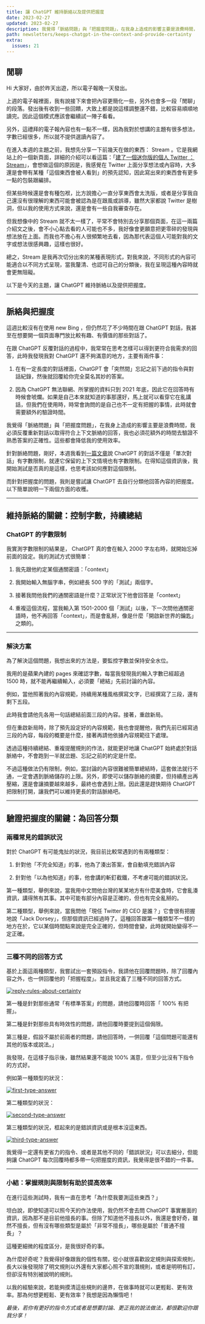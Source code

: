 ```yaml
---
title: 讓 ChatGPT 維持脈絡以及提供把握度
date: 2023-02-27
updated: 2023-02-27
description: 我覺得「脈絡問題」與「把握度問題」，在我身上造成的影響主要是浪費時間，我必須反覆重新對話以取得符合上下文脈絡的回答，我也必須花額外的時間去驗證不熟悉答案的正確性。這些都會降低我的使用效率。
path: newsletters/keeps-chatgpt-in-the-context-and-provide-certainty
extra:
  issues: 21
---
```


## 閒聊

Hi 大家好，由於昨天出遊，所以電子報晚一天發出。

上週的電子報裡面，我有說接下來會把內容更簡化一些，另外也會多一段「閒聊」的段落。發出後有收到一些回饋，大致上都是說這樣調整還不錯，比較容易順順地讀完。因此這個模式應該會繼續試一陣子看看。

另外，這禮拜的電子報內容也有一點不一樣，因為我對於想講的主題有很多想法，字數已經很多，所以就不提供選讀內容了。

在進入本週的主題之前，我想先分享一下前幾天在做的東西： Stream 。它是我網站上的一個新頁面，詳細的介紹可以看這篇：「[建了一個迷你版的個人 Twitter ： Stream](@/blog/built-a-personal-twitter-the-stream.md)」，會想做這個的原因是，我感覺在 Twitter 上面分享想法或內容時，大多還是會帶有某種「這個東西會被人看到」的預先認知，因此寫出來的東西會有更多一點的包裝跟編排。

但某些時候還是會有種包袱，比方說擔心一直分享東西會太洗版，或者是分享我自己還沒有很理解的東西可能會被認為是在跟風或誤導，雖然大家都說 Twitter 是樹洞，但以我的使用方式來說，還是會有一些自我審查存在。

但我想像中的 Stream 就不太一樣了，平常不會特別去分享那個頁面，在這一兩篇介紹文之後，會不小心點去看的人可能也不多，我好像會更願意把更零碎的發現與想法放在上面。而我也不擔心有人很頻繁地去看，因為那代表這個人可能對我的文字或想法很感興趣，這樣也很好。

總之，Stream 是我再次切分出來的某種表現形式，對我來說，不同形式的內容可能適合以不同方式呈現，當我釐清、也認可自己的分類後，我在呈現這種內容時就會更無阻礙。

以下是今天的主題，讓 ChatGPT 維持脈絡以及提供把握度。

<!-- more -->

---

## 脈絡與把握度

這週比較沒有在使用 new Bing ，但仍然花了不少時間在跟 ChatGPT 對話，我甚至在想要開一個頁面專門放比較有趣、有價值的那些對話了。

在跟 ChatGPT 反覆對話的過程中，我常常在思考怎樣可以得到更符合我需求的回答，此時我發現我對 ChatGPT 還不夠滿意的地方，主要有兩件事：

1. 在有一定長度的對話裡面，ChatGPT 會「突然間」忘記之前下過的指令與對話紀錄，然後就回覆給你完全莫名其妙的答案。

2. 因為 ChatGPT 無法聯網、所掌握的資料只到 2021 年底，因此它在回答時有時候會唬爛。如果是自己本來就知道的事那還好，馬上就可以看穿它在亂講話，但我們在使用時，時常會詢問的是自己也不一定有把握的事情，此時就會需要額外的驗證時間。

我覺得「脈絡問題」與「把握度問題」，在我身上造成的影響主要是浪費時間，我必須反覆重新對話以取得符合上下文脈絡的回答，我也必須花額外的時間去驗證不熟悉答案的正確性。這些都會降低我的使用效率。

針對脈絡問題，剛好，本週我看到[一篇文章](https://blog.meathill.com/tech/everything-i-know-about-chatgpt-develop-further-limitation-future-effects.html#4097-tokens)說 ChatGPT 的對話不僅是「單次對話」有字數限制，就連它保留的上下文情境也有字數限制。在得知這個資訊後，我開始測試是否真的是這樣，也思考該如何應對這個限制。

而針對把握度的問題，我則是嘗試讓 ChatGPT 去自行分類他回答內容的把握度。以下簡單說明一下兩個方面的收穫。

---

## 維持脈絡的關鍵：控制字數，持續總結

### ChatGPT 的字數限制

我實測字數限制的結果是， ChatGPT 真的會在輸入 2000 字左右時，就開始忘掉前面的設定。我的測試方式很簡單：

1. 我先跟他約定某個通關密語：「context」

2. 我開始輸入無腦字串，例如總長 500 字的「測試」兩個字。

3. 接著我問他我們的通關密語是什麼？正常狀況下他會回答是「context」

4. 重複這個流程，當我輸入第 1501-2000 個「測試」以後，下一次問他通關密語時，他不再回答「context」，而是會亂掰，像是什麼「開啟新世界的鑰匙」之類的。

---

### 解決方案

為了解決這個問題，我想出來的方法是，要監控字數並保持安全水位。

我用的是蘋果內建的 pages 來確認字數，每當我發現我的輸入字數已經超過 1500 時，就不能再繼續輸入，必須要「總結」先前討論的內容。

例如，當他照著我的內容規範，持續用某種風格撰寫文字，已經撰寫了三段，還有剩下五段。

此時我會請他先各用一句話總結前面三段的內容。接著，重啟新局。

但在重啟新局時，除了預先設定好的內容規範，我也會提醒他，我們先前已經寫過三段的內容，每段的概要是什麼，接著再請他依據內容規範往下處理。

透過這種持續總結、重複提醒規則的作法，就能更好地讓 ChatGPT 始終處於對話脈絡中，不會跑到一半就岔題、忘記之前的約定是什麼。

不過這種做法仍有限制，例如，當討論的內容很難被簡單總結時，這套做法就行不通，一定會遇到脈絡儲存的上限。另外，即使可以儲存脈絡的摘要，但持續產出再壓縮，還是會讓摘要越來越多，最終也會遇到上限。因此還是趕快期待 ChatGPT 把限制打開，讓我們可以維持更長的對話脈絡吧。

---

## 驗證把握度的關鍵：為回答分類

### 兩種常見的錯誤狀況

對於 ChatGPT 有可能鬼扯的狀況，我目前比較常遇到的有兩種類型：

1. 針對他「不完全知道」的事，他為了湊出答案，會自動填充錯誤內容

2. 針對他「以為他知道」的事，他會講的斬釘截鐵，不考慮可能的錯誤狀況。

第一種類型，舉例來說，當我用中文問他台灣的某某地方有什麼美食時，它會亂湊資訊，講得煞有其事。其中可能有部分內容是正確的，但也有完全亂掰的。

第二種類型，舉例來說，當我問他「現任 Twitter 的 CEO 是誰？」它會很有把握地說「Jack Dorsey」，但那個資訊已經過時了。這種回答跟第一種類型不一樣的地方在於，它以某個時間點來說是完全正確的，但時間會變，此時就開始變得不一定正確。

---

### 三種不同的回答方式

基於上面這兩種類型，我嘗試出一套預設指令，我請他在回覆問題時，除了回覆內容之外，也一併回覆他的「把握程度」。並且我定義了三種不同的回答方式。

<a href="https://pinchlime-screenshots.s3.ap-northeast-1.amazonaws.com/reply-rules-about-certainty_HgmtFc.webp" data-fancybox data-caption="reply-rules-about-certainty">
  <img src="https://pinchlime-screenshots.s3.ap-northeast-1.amazonaws.com/reply-rules-about-certainty_HgmtFc.webp" loading="lazy" alt="reply-rules-about-certainty" align="center" />
</a>

第一種是針對那些通常「有標準答案」的問題，請他回覆時回答「 100% 有把握」。

第二種是針對那些具有時效性的問題，請他回覆時要提到這個侷限。

第三種是，假設不屬於前兩者的問題，請他回答時，一併回覆「這個問題可能還有其他的版本或說法。」

我發現，在這樣子指示後，雖然結果還不能說 100% 滿意，但至少比沒有下指令的方式好。

例如第一種類型的狀況：

<a href="https://pinchlime-screenshots.s3.ap-northeast-1.amazonaws.com/first-type-answer_tfyrtA.webp" data-fancybox data-caption="first-type-answer">
  <img src="https://pinchlime-screenshots.s3.ap-northeast-1.amazonaws.com/first-type-answer_tfyrtA.webp" loading="lazy" alt="first-type-answer" align="center" />
</a>

第二種類型的狀況：

<a href="https://pinchlime-screenshots.s3.ap-northeast-1.amazonaws.com/second-type-answer_b40CwB.webp" data-fancybox data-caption="second-type-answer">
  <img src="https://pinchlime-screenshots.s3.ap-northeast-1.amazonaws.com/second-type-answer_b40CwB.webp" loading="lazy" alt="second-type-answer" align="center" />
</a>

第三種類型的狀況，框起來的是錯誤資訊或是根本沒這東西。

<a href="https://pinchlime-screenshots.s3.ap-northeast-1.amazonaws.com/third-type-answer_jx4W4r.webp" data-fancybox data-caption="third-type-answer">
  <img src="https://pinchlime-screenshots.s3.ap-northeast-1.amazonaws.com/third-type-answer_jx4W4r.webp" loading="lazy" alt="third-type-answer" align="center" />
</a>

我覺得一定還有更省力的指令、或者是其他不同的「錯誤狀況」可以去細分，但能夠讓 ChatGPT 每次回覆時都多帶一句把握度的資訊，我覺得是很不錯的一件事。

---

### 小結：掌握規則與限制有助於提高效率

在進行這些測試時，我有一直在思考「為什麼我要測這些東西？」

坦白說，即使知道可以照今天的作法使用，我仍然不會去問 ChatGPT 事實層面的資訊，因為那不是目前他擅長的事。但除了知道他不擅長以外，我還是會好奇，雖然不擅長，但有沒有哪些類型是屬於「非常不擅長」，哪些是屬於「普通不擅長」？

這種更細微的程度區分，是我很好奇的事。

為什麼好奇呢？我覺得好像跟我的個性有關，從小就很喜歡設定規則與探索規則，長大以後發現除了明文規則以外還有大家都心照不宣的潛規則，或者是明明有訂，但卻沒有特別被說明的規則。

以我的經驗來說，若能夠摸清這些規則的邊界，在做事時就可以更輕鬆、更有效率。那為何想更輕鬆、更有效率？我想是因為懶惰吧！


_最後，若你有更好的指令方式或者是想要討論、更正我的說法做法，都很歡迎你跟我分享！_